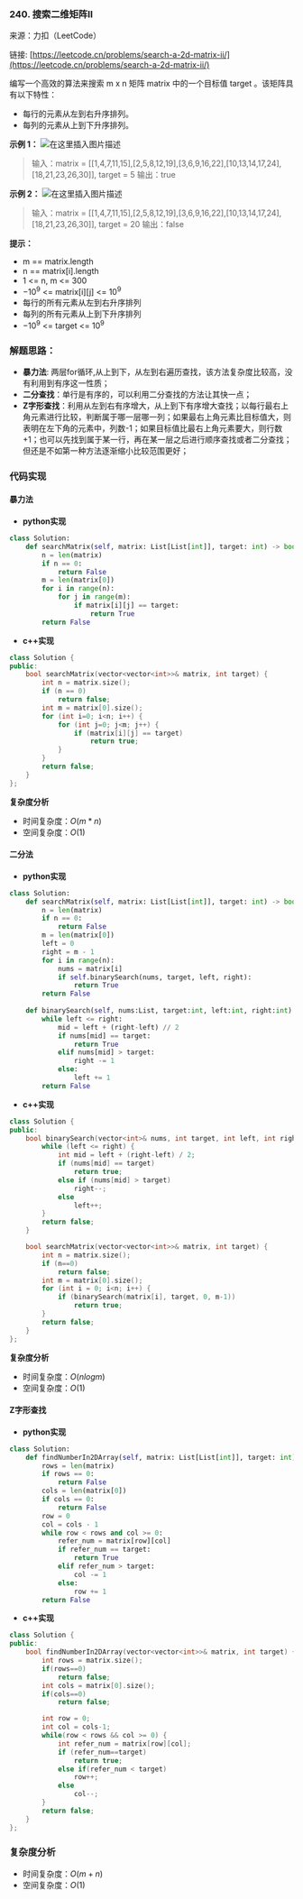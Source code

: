 ### 240. 搜索二维矩阵II

来源：力扣（LeetCode）

链接: [https://leetcode.cn/problems/search-a-2d-matrix-ii/](https://leetcode.cn/problems/search-a-2d-matrix-ii/)


编写一个高效的算法来搜索 m x n 矩阵 matrix 中的一个目标值 target 。该矩阵具有以下特性：

* 每行的元素从左到右升序排列。
* 每列的元素从上到下升序排列。


**示例 1：**
![在这里插入图片描述](https://img-blog.csdnimg.cn/02a7b2b1f9904a03b9b5345f662aedd3.png)


>输入：matrix = [[1,4,7,11,15],[2,5,8,12,19],[3,6,9,16,22],[10,13,14,17,24],[18,21,23,26,30]], target = 5
>输出：true

**示例 2：**
![在这里插入图片描述](https://img-blog.csdnimg.cn/1f176196ff3e4d588c5bcc1ddedacb62.png)


>输入：matrix = [[1,4,7,11,15],[2,5,8,12,19],[3,6,9,16,22],[10,13,14,17,24],[18,21,23,26,30]], target = 20
>输出：false


**提示：**
* m == matrix.length
* n == matrix[i].length
* 1 <= n, m <= 300
* $-10^9$ <= matrix[i][j] <= $10^9$
* 每行的所有元素从左到右升序排列
* 每列的所有元素从上到下升序排列
* $-10^9$ <= target <= $10^9$





### 解题思路：
* **暴力法**: 两层for循环,从上到下，从左到右遍历查找，该方法复杂度比较高，没有利用到有序这一性质；
* **二分查找**：单行是有序的，可以利用二分查找的方法让其快一点；
* **Z字形查找**：利用从左到右有序增大，从上到下有序增大查找；以每行最右上角元素进行比较，判断属于哪一层哪一列；如果最右上角元素比目标值大，则表明在左下角的元素中，列数-1；如果目标值比最右上角元素要大，则行数+1；也可以先找到属于某一行，再在某一层之后进行顺序查找或者二分查找；但还是不如第一种方法逐渐缩小比较范围更好；

### 代码实现
#### 暴力法
* **python实现**
```python
class Solution:
    def searchMatrix(self, matrix: List[List[int]], target: int) -> bool:
        n = len(matrix)
        if n == 0:
            return False
        m = len(matrix[0])
        for i in range(n):
            for j in range(m):
                if matrix[i][j] == target:
                    return True
        return False
```

* **c++实现**
```cpp
class Solution {
public:
    bool searchMatrix(vector<vector<int>>& matrix, int target) {
        int n = matrix.size();
        if (n == 0)
            return false;
        int m = matrix[0].size();
        for (int i=0; i<n; i++) {
            for (int j=0; j<m; j++) {
                if (matrix[i][j] == target)
                    return true;
            }
        }
        return false;
    }
};
```

**复杂度分析**

* 时间复杂度：$O(m*n)$
* 空间复杂度：$O(1)$

#### 二分法
* **python实现**
```python
class Solution:
    def searchMatrix(self, matrix: List[List[int]], target: int) -> bool:
        n = len(matrix)
        if n == 0:
            return False
        m = len(matrix[0])
        left = 0
        right = m - 1
        for i in range(n):
            nums = matrix[i]
            if self.binarySearch(nums, target, left, right):
                return True
        return False
    
    def binarySearch(self, nums:List, target:int, left:int, right:int):
        while left <= right:
            mid = left + (right-left) // 2
            if nums[mid] == target:
                return True
            elif nums[mid] > target:
                right -= 1
            else:
                left += 1
        return False
```

* **c++实现**
```cpp
class Solution {
public:
    bool binarySearch(vector<int>& nums, int target, int left, int right) {
        while (left <= right) {
            int mid = left + (right-left) / 2;
            if (nums[mid] == target)
                return true;
            else if (nums[mid] > target)
                right--;
            else
                left++;
        }
        return false;
    }

    bool searchMatrix(vector<vector<int>>& matrix, int target) {
        int n = matrix.size();
        if (n==0)
            return false;
        int m = matrix[0].size();
        for (int i = 0; i<n; i++) {
            if (binarySearch(matrix[i], target, 0, m-1))
                return true;
        }
        return false;
    }
};
```
**复杂度分析**

* 时间复杂度：$O(nlogm)$
* 空间复杂度：$O(1)$

#### Z字形查找
* **python实现**

```python
class Solution:
    def findNumberIn2DArray(self, matrix: List[List[int]], target: int) -> bool:
        rows = len(matrix)
        if rows == 0:
            return False
        cols = len(matrix[0])
        if cols == 0:
            return False
        row = 0
        col = cols - 1
        while row < rows and col >= 0:
            refer_num = matrix[row][col]
            if refer_num == target:
                return True
            elif refer_num > target:
                col -= 1
            else:
                row += 1
        return False
```



* **c++实现**

```cpp
class Solution {
public:
    bool findNumberIn2DArray(vector<vector<int>>& matrix, int target) {
        int rows = matrix.size();
        if(rows==0)
            return false; 
        int cols = matrix[0].size();
        if(cols==0)
            return false;

        int row = 0;
        int col = cols-1;
        while(row < rows && col >= 0) {
            int refer_num = matrix[row][col];
            if (refer_num==target)
                return true;
            else if(refer_num < target)
                row++;
            else
                col--;
        }
        return false;
    }
};
```

### 复杂度分析

* 时间复杂度：$O(m+n)$
* 空间复杂度：$O(1)$

